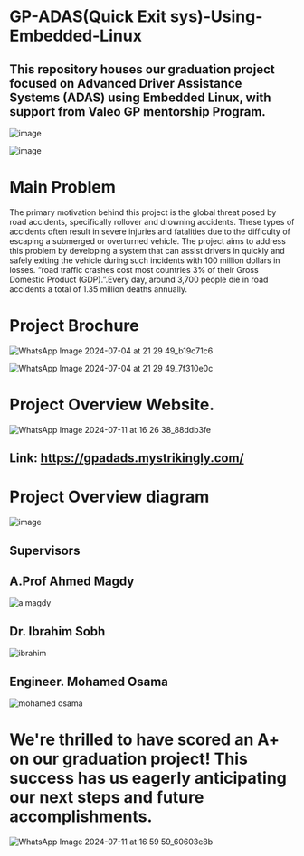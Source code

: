 # GP-ADAS(Quick Exit sys)-Using-Embedded-Linux
## This repository houses our graduation project focused on Advanced Driver Assistance Systems (ADAS) using Embedded Linux, with support from Valeo GP mentorship Program. 

![image](https://github.com/mohamedashraf56/GP-ADAS-Using-Embedded-Linux/assets/110823285/06de9c11-a616-48f1-987a-828f10b65613)

![image](https://github.com/mohamedashraf56/GP-ADAS-Using-Embedded-Linux/assets/110823285/c7df62f6-2eea-4cad-a58e-851dac5a30be)

# Main Problem 

The primary motivation behind this project is the global threat posed by road accidents, specifically rollover and drowning accidents. These types of accidents often result in severe injuries and fatalities due to the difficulty of escaping a submerged or overturned vehicle. The project aims to address this problem by developing a system that can assist drivers in quickly and safely exiting the vehicle during such incidents with 100 million dollars in losses.
“road traffic crashes cost most countries 3% of their Gross Domestic Product (GDP).”.Every day, around 3,700 people die in road accidents a total of 1.35 million deaths annually. 


# Project Brochure

![WhatsApp Image 2024-07-04 at 21 29 49_b19c71c6](https://github.com/mohamedashraf56/GP-ADAS-Using-Embedded-Linux/assets/110823285/43b24ff1-abd8-4219-99c1-46384f1e79f0)


![WhatsApp Image 2024-07-04 at 21 29 49_7f310e0c](https://github.com/mohamedashraf56/GP-ADAS-Using-Embedded-Linux/assets/110823285/ade16b3b-7aa3-4c0f-a86e-cd6c0e6994f4)


# Project Overview Website.

![WhatsApp Image 2024-07-11 at 16 26 38_88ddb3fe](https://github.com/mohamedashraf56/GP-ADAS-Using-Embedded-Linux/assets/110823285/0566ad89-4240-4021-9d5f-ee078dd50e89)    

## Link: https://gpadads.mystrikingly.com/


# Project Overview diagram 

![image](https://github.com/mohamedashraf56/GP-ADAS-Using-Embedded-Linux/assets/110823285/0715639b-8a49-4df6-bda0-0c9af2db99c9)



## Supervisors 
 ## A.Prof Ahmed Magdy 

![a magdy](https://github.com/mohamedashraf56/GP-ADAS-Using-Embedded-Linux/assets/110823285/19bc303f-8850-41d0-8b94-b93602105432)


## Dr. Ibrahim Sobh 

![ibrahim](https://github.com/mohamedashraf56/GP-ADAS-Using-Embedded-Linux/assets/110823285/563e2607-623d-45c7-a172-d50c8a8d7c53)


## Engineer. Mohamed Osama 

![mohamed osama](https://github.com/mohamedashraf56/GP-ADAS-Using-Embedded-Linux/assets/110823285/48b02022-c6b7-4647-80c3-f2934f8175f5)


# We're thrilled to have scored an A+ on our graduation project! This success has us eagerly anticipating our next steps and future accomplishments.

![WhatsApp Image 2024-07-11 at 16 59 59_60603e8b](https://github.com/mohamedashraf56/GP-ADAS-Using-Embedded-Linux/assets/110823285/c8be83d6-0503-4b35-893c-a8f961d96a7d)
